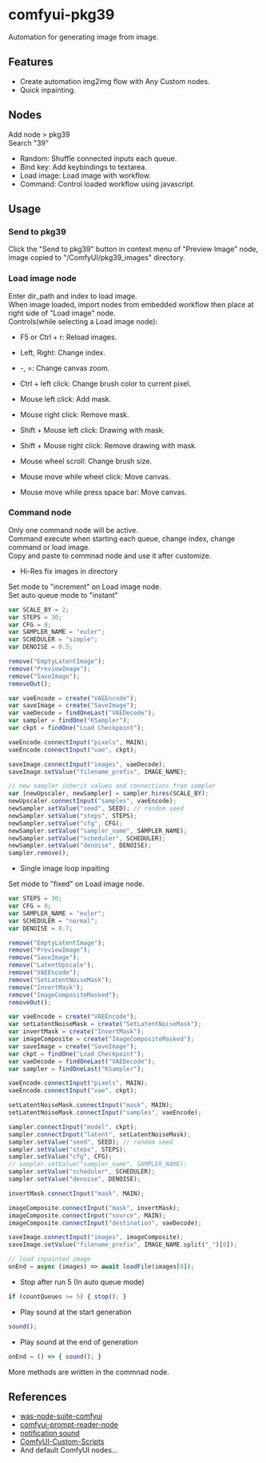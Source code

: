 # comfyui-pkg39

Automation for generating image from image.  

## Features

- Create automation img2img flow with Any Custom nodes.  
- Quick inpainting.  

## Nodes  
Add node > pkg39  
Search "39"  

- Random: Shuffle connected inputs each queue.  
- Bind key: Add keybindings to textarea.  
- Load image: Load image with workflow.
- Command: Control loaded workflow using javascript.   

## Usage

### Send to pkg39  
Click the "Send to pkg39" button in context menu of "Preview Image" node, image copied to "/ComfyUI/pkg39_images" directory.  

### Load image node  
Enter dir_path and index to load image.  
When image loaded, import nodes from embedded workflow then place at right side of "Load image" node.  
Controls\(while selecting a Load image node\):  
- F5 or Ctrl + r: Reload images.  
- Left, Right: Change index.  
- -, =: Change canvas zoom.  
- Ctrl + left click: Change brush color to current pixel.  
- Mouse left click: Add mask.  
- Mouse right click: Remove mask.  
- Shift + Mouse left click: Drawing with mask.  
- Shift + Mouse right click: Remove drawing with mask.  

- Mouse wheel scroll: Change brush size.  
- Mouse move while wheel click: Move canvas.  
- Mouse move while press space bar: Move canvas.  

### Command node  
Only one command node will be active.  
Command execute when starting each queue, change index, change command or load image.  
Copy and paste to commnad node and use it after customize.  

- Hi-Res fix images in directory  

Set mode to "increment" on Load image node.  
Set auto queue mode to "instant"  

```js
var SCALE_BY = 2;
var STEPS = 30;
var CFG = 8;
var SAMPLER_NAME = "euler";
var SCHEDULER = "simple";
var DENOISE = 0.5;

remove("EmptyLatentImage");
remove("PreviewImage");
remove("SaveImage");
removeOut();

var vaeEncode = create("VAEEncode");
var saveImage = create("SaveImage");
var vaeDecode = findOneLast("VAEDecode");
var sampler = findOne("KSampler");
var ckpt = findOne("Load Checkpoint");

vaeEncode.connectInput("pixels", MAIN);
vaeEncode.connectInput("vae", ckpt);

saveImage.connectInput("images", vaeDecode);
saveImage.setValue("filename_prefix", IMAGE_NAME);

// new sampler inherit values and connections from sampler
var [newUpscaler, newSampler] = sampler.hires(SCALE_BY);
newUpscaler.connectInput("samples", vaeEncode);
newSampler.setValue("seed", SEED); // random seed
newSampler.setValue("steps", STEPS);
newSampler.setValue("cfg", CFG);
newSampler.setValue("sampler_name", SAMPLER_NAME);
newSampler.setValue("scheduler", SCHEDULER);
newSampler.setValue("denoise", DENOISE);
sampler.remove();
```

- Single image loop inpaiting  

Set mode to "fixed" on Load image node.  

```js
var STEPS = 30;
var CFG = 8;
var SAMPLER_NAME = "euler";
var SCHEDULER = "normal";
var DENOISE = 0.7;

remove("EmptyLatentImage");
remove("PreviewImage");
remove("SaveImage");
remove("LatentUpscale");
remove("VAEEncode");
remove("SetLatentNoiseMask");
remove("InvertMask");
remove("ImageCompositeMasked");
removeOut();

var vaeEncode = create("VAEEncode");
var setLatentNoiseMask = create("SetLatentNoiseMask");
var invertMask = create("InvertMask");
var imageComposite = create("ImageCompositeMasked");
var saveImage = create("SaveImage");
var ckpt = findOne("Load Checkpoint");
var vaeDecode = findOneLast("VAEDecode");
var sampler = findOneLast("KSampler");

vaeEncode.connectInput("pixels", MAIN);
vaeEncode.connectInput("vae", ckpt);

setLatentNoiseMask.connectInput("mask", MAIN);
setLatentNoiseMask.connectInput("samples", vaeEncode);

sampler.connectInput("model", ckpt);
sampler.connectInput("latent", setLatentNoiseMask);
sampler.setValue("seed", SEED); // random seed
sampler.setValue("steps", STEPS);
sampler.setValue("cfg", CFG);
// sampler.setValue("sampler_name", SAMPLER_NAME);
sampler.setValue("scheduler", SCHEDULER);
sampler.setValue("denoise", DENOISE);

invertMask.connectInput("mask", MAIN);

imageComposite.connectInput("mask", invertMask);
imageComposite.connectInput("source", MAIN);
imageComposite.connectInput("destination", vaeDecode);

saveImage.connectInput("images", imageComposite);
saveImage.setValue("filename_prefix", IMAGE_NAME.split("_")[0]);

// load inpainted image
onEnd = async (images) => await loadFile(images[0]);
```

- Stop after run 5 (In auto queue mode)  
```js
if (countQueues >= 5) { stop(); }
```

- Play sound at the start generation
```js
sound();
```

- Play sound at the end of generation
```js
onEnd = () => { sound(); }
```


More methods are written in the commnad node.  


## References

- [was-node-suite-comfyui](https://github.com/WASasquatch/was-node-suite-comfyui)
- [comfyui-prompt-reader-node](https://github.com/receyuki/comfyui-prompt-reader-node)
- [notification sound](https://pixabay.com/sound-effects/duck-quack-112941/)
- [ComfyUI-Custom-Scripts](https://github.com/pythongosssss/ComfyUI-Custom-Scripts)
- And default ComfyUI nodes...